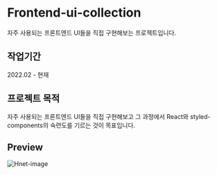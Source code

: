 # Frontend-ui-collection

자주 사용되는 프론트엔드 UI들을 직접 구현해보는 프로젝트입니다.


## 작업기간 

2022.02 - 현재

## 프로젝트 목적 
자주 사용되는 프론트엔드 UI들을 직접 구현해보고 그 과정에서 React와 styled-components의 숙련도를 기르는 것이 목표입니다.

## Preview

![Hnet-image](https://user-images.githubusercontent.com/76215166/158749869-362fc817-73e3-4d02-9a2e-956221d9454c.gif)


